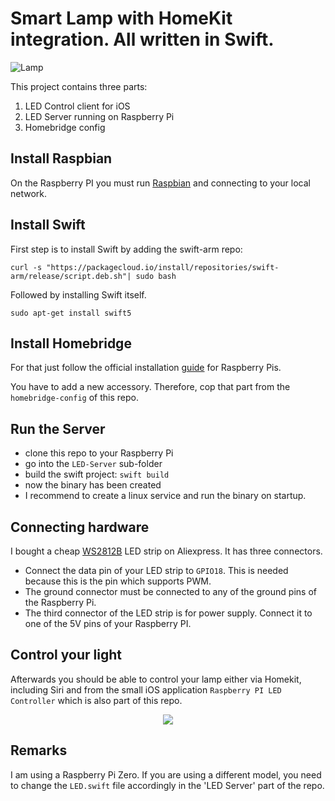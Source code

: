 # Smart Lamp with HomeKit integration. All written in Swift.

![Lamp](img/Lamp.jpg)

This project contains three parts:
1. LED Control client for iOS
2. LED Server running on Raspberry Pi
3. Homebridge config

## Install Raspbian

On the Raspberry PI you must run [Raspbian](https://www.raspbian.org) and connecting to your local network.

## Install Swift
First step is to install Swift by adding the swift-arm repo:

```shell
curl -s "https://packagecloud.io/install/repositories/swift-arm/release/script.deb.sh"| sudo bash
```

Followed by installing Swift itself.

```shell
sudo apt-get install swift5
```

## Install Homebridge

For that just follow the official installation [guide](https://github.com/nfarina/homebridge/wiki/Running-HomeBridge-on-a-Raspberry-Pi) for Raspberry Pis.

You have to add a new accessory. Therefore, cop that part from the `homebridge-config` of this repo.

## Run the Server

- clone this repo to your Raspberry Pi
- go into the `LED-Server` sub-folder
- build the swift project: `swift build`
- now the binary has been created
- I recommend to create a linux service and run the binary on startup.

## Connecting hardware

I bought a cheap [WS2812B](https://www.aliexpress.com/item/32849686500.html?spm=a2g0s.9042311.0.0.36094c4dQgI6al) LED strip on Aliexpress. It has three connectors.
- Connect the data pin of your LED strip to `GPIO18`. This is needed because this is the pin which supports PWM.
- The ground connector must be connected to any of the ground pins of the Raspberry Pi.
- The third connector of the LED strip is for power supply. Connect it to one of the 5V pins of your Raspberry PI.

## Control your light

Afterwards you should be able to control your lamp either via Homekit, including Siri and from the small iOS application `Raspberry PI LED Controller` which is also part of this repo.

<p align="center">
  <img src="img/homekit.gif">
</p>

## Remarks
I am using a Raspberry Pi Zero. If you are using a different model, you need to change the `LED.swift` file accordingly in the 'LED Server' part of the repo.
